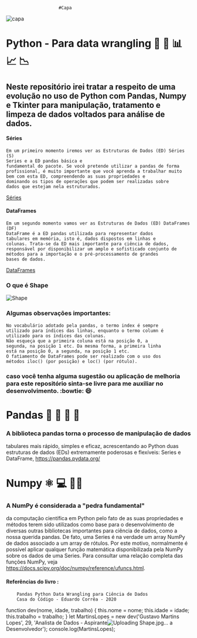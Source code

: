                         #Capa
![capa](https://user-images.githubusercontent.com/70769813/169872288-21ab9b12-cc10-47ca-bff2-b063d79d39d5.png)
 
# Python - Para data wrangling :crystal_ball: :mag_right: :bar_chart: :chart_with_upwards_trend: :chart_with_downwards_trend:
## Neste repositório irei tratar a respeito de uma evolução no uso de Python com Pandas, Numpy e Tkinter para manipulação, tratamento e limpeza de dados voltados para análise de dados.
#### Séries
    Em um primeiro momento iremos ver as Estruturas de Dados (ED) Séries (S)
    Series e a ED pandas básica e
    fundamental do pacote. Se você pretende utilizar a pandas de forma
    profissional, é muito importante que você aprenda a trabalhar muito
    bem com esta ED, compreendendo as suas propriedades e
    dominando os tipos de operações que podem ser realizadas sobre
    dados que estejam nela estruturados.
[Séries](https://github.com/Gustavo-H-Martins/PythonGetStart-DataScience/blob/main/primeiraParte-Series.py)
#### DataFrames
    Em um segundo momento vamos ver as Estruturas de Dados (ED) DataFrames (DF)
    DataFrame é a ED pandas utilizada para representar dados
    tabulares em memória, isto é, dados dispostos em linhas e
    colunas. Trata-se da ED mais importante para ciência de dados,
    responsável por disponibilizar um amplo e sofisticado conjunto de
    métodos para a importação e o pré-processamento de grandes
    bases de dados.

[DataFrames](https://github.com/Gustavo-H-Martins/PythonGetStart-DataScience/blob/main/segundaParteDataFrames.py)  
### O que é Shape
![Shape](https://user-images.githubusercontent.com/70769813/174393622-ec152b10-eb8e-403c-96fb-0d480e2a176f.jpg)

### Algumas observações importantes:
    No vocabulário adotado pela pandas, o termo index é sempre
    utilizado para índices das linhas, enquanto o termo column é
    utilizado para os índices das colunas.
    Não esqueça que a primeira coluna está na posição 0, a
    segunda, na posição 1 etc. Da mesma forma, a primeira linha
    está na posição 0, a segunda, na posição 1 etc.
    O fatiamento de DataFrames pode ser realizado com o uso dos
    métodos iloc() (por posição) e loc() (por rótulo).

    
### caso você tenha alguma sugestão ou aplicação de melhoria para este repositório sinta-se livre para me auxiliar no desenvolvimento. :bowtie: :smile:
# Pandas 🐼 🐼 🐼 🐼
### A biblioteca pandas torna o processo de manipulação de dados
tabulares mais rápido, simples e eficaz, acrescentando ao Python
duas estruturas de dados (EDs) extremamente poderosas e
flexíveis: Series e DataFrame,
    https://pandas.pydata.org/


# Numpy ⚛️ 💻 🧑‍🔬
### A NumPy é considerada a "pedra fundamental"
da computação científica em Python pelo fato de as suas
propriedades e métodos terem sido utilizados como base para o
desenvolvimento de diversas outras bibliotecas importantes para
ciência de dados, como a nossa querida pandas.
De fato, uma Series é na verdade um array NumPy de dados
associado a um array de rótulos. Por este motivo, normalmente é
possível aplicar qualquer função matemática disponibilizada pela
NumPy sobre os dados de uma Series. Para consultar uma relação
completa das funções NumPy, veja
        https://docs.scipy.org/doc/numpy/reference/ufuncs.html.





#### Referências do livro :    
        Pandas Python Data Wrangling para Ciência de Dados
        Casa do Código - Eduardo Corrêa - 2020
function dev(nome, idade, trabalho) {
        this.nome = nome;
        this.idade = idade;
        this.trabalho = trabalho;
      }
      let MartinsLopes = new dev('Gustavo Martins Lopes', 29, 'Analista de Dados - Aspirante![Uploading Shape.jpg…]()
 a Desenvolvedor');
      console.log(MartinsLopes);
